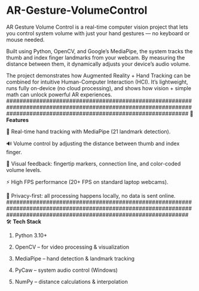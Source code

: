 # AR-Gesture-VolumeControl
AR Gesture Volume Control is a real-time computer vision project that lets you control system volume with just your hand gestures — no keyboard or mouse needed.

Built using Python, OpenCV, and Google’s MediaPipe, the system tracks the thumb and index finger landmarks from your webcam. By measuring the distance between them, it dynamically adjusts your device’s audio volume.

The project demonstrates how Augmented Reality + Hand Tracking can be combined for intuitive Human-Computer Interaction (HCI). It’s lightweight, runs fully on-device (no cloud processing), and shows how vision + simple math can unlock powerful AR experiences.
#######################################################################################################################################################################
🔹 **Features**

👋 Real-time hand tracking with MediaPipe (21 landmark detection).

🔊 Volume control by adjusting the distance between thumb and index finger.

🎨 Visual feedback: fingertip markers, connection line, and color-coded volume levels.

⚡ High FPS performance (20+ FPS on standard laptop webcams).

🔐 Privacy-first: all processing happens locally, no data is sent online.
#######################################################################################################################################################################
🛠 **Tech Stack**

 1) Python 3.10+

 2) OpenCV – for video processing & visualization

 3) MediaPipe – hand detection & landmark tracking

 4) PyCaw – system audio control (Windows)

 5) NumPy – distance calculations & interpolation
